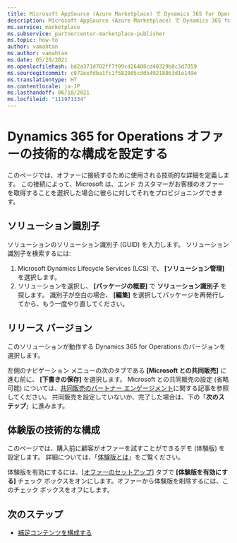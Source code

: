 ```yaml
---
title: Microsoft AppSource (Azure Marketplace) で Dynamics 365 for Operations オファーの技術的な構成を設定する
description: Microsoft AppSource (Azure Marketplace) で Dynamics 365 for Operations オファーの技術的な構成を設定します。
ms.service: marketplace
ms.subservice: partnercenter-marketplace-publisher
ms.topic: how-to
author: vamahtan
ms.author: vamahtan
ms.date: 05/20/2021
ms.openlocfilehash: bd2a371d702ff7f99cd26408cd40329b8c3d7859
ms.sourcegitcommit: c072eefdba1fc1f582005cdd549218863d1e149e
ms.translationtype: HT
ms.contentlocale: ja-JP
ms.lasthandoff: 06/10/2021
ms.locfileid: "111971334"
---
```

# <a name="set-up-dynamics-365-for-operations-offer-technical-configuration"></a>Dynamics 365 for Operations オファーの技術的な構成を設定する

このページでは、オファーに接続するために使用される技術的な詳細を定義します。 この接続によって、Microsoft は、エンド カスタマーがお客様のオファーを取得することを選択した場合に彼らに対してそれをプロビジョニングできます。

## <a name="solution-identifier"></a>ソリューション識別子

ソリューションのソリューション識別子 (GUID) を入力します。 ソリューション識別子を検索するには:

1. Microsoft Dynamics Lifecycle Services (LCS) で、 **[ソリューション管理]** を選択します。
2. ソリューションを選択し、 **[パッケージの概要]** で **ソリューション識別子** を探します。 識別子が空白の場合、 **[編集]** を選択してパッケージを再発行してから、もう一度やり直してください。

## <a name="release-version"></a>リリース バージョン

このソリューションが動作する Dynamics 365 for Operations のバージョンを選択します。

左側のナビゲーション メニューの次のタブである **[Microsoft との共同販売]** に進む前に、 **[下書きの保存]** を選択します。 Microsoft との共同販売の設定 (省略可能) については、[共同販売のパートナー エンゲージメント](./co-sell-overview.md)に関する記事を参照してください。 共同販売を設定していないか、完了した場合は、下の「**次のステップ**」に進みます。

## <a name="test-drive-technical-configuration"></a>体験版の技術的な構成

このページでは、購入前に顧客がオファーを試すことができるデモ (体験版) を設定します。 詳細については、「[体験版とは](what-is-test-drive.md)」をご覧ください。

体験版を有効にするには、[[オファーのセットアップ]](dynamics-365-operations-offer-setup.md#test-drive) タブで **[体験版を有効にする]** チェック ボックスをオンにします。オファーから体験版を削除するには、このチェック ボックスをオフにします。

## <a name="next-steps"></a>次のステップ

- [補足コンテンツを構成する](dynamics-365-operations-supplemental-content.md)